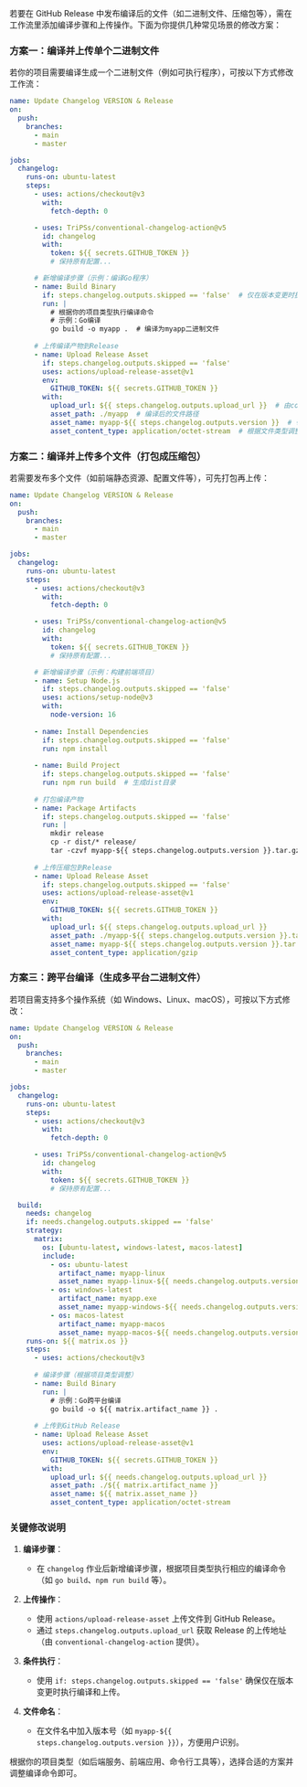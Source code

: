若要在 GitHub Release 中发布编译后的文件（如二进制文件、压缩包等），需在工作流里添加编译步骤和上传操作。下面为你提供几种常见场景的修改方案：


### **方案一：编译并上传单个二进制文件**
若你的项目需要编译生成一个二进制文件（例如可执行程序），可按以下方式修改工作流：

```yaml
name: Update Changelog VERSION & Release
on:
  push:
    branches:
      - main
      - master

jobs:
  changelog:
    runs-on: ubuntu-latest
    steps:
      - uses: actions/checkout@v3
        with:
          fetch-depth: 0

      - uses: TriPSs/conventional-changelog-action@v5
        id: changelog
        with:
          token: ${{ secrets.GITHUB_TOKEN }}
          # 保持原有配置...

      # 新增编译步骤（示例：编译Go程序）
      - name: Build Binary
        if: steps.changelog.outputs.skipped == 'false'  # 仅在版本变更时执行
        run: |
          # 根据你的项目类型执行编译命令
          # 示例：Go编译
          go build -o myapp .  # 编译为myapp二进制文件
          
      # 上传编译产物到Release
      - name: Upload Release Asset
        if: steps.changelog.outputs.skipped == 'false'
        uses: actions/upload-release-asset@v1
        env:
          GITHUB_TOKEN: ${{ secrets.GITHUB_TOKEN }}
        with:
          upload_url: ${{ steps.changelog.outputs.upload_url }}  # 由conventional-changelog-action提供
          asset_path: ./myapp  # 编译后的文件路径
          asset_name: myapp-${{ steps.changelog.outputs.version }}  # 带版本号的文件名
          asset_content_type: application/octet-stream  # 根据文件类型调整
```


### **方案二：编译并上传多个文件（打包成压缩包）**
若需要发布多个文件（如前端静态资源、配置文件等），可先打包再上传：

```yaml
name: Update Changelog VERSION & Release
on:
  push:
    branches:
      - main
      - master

jobs:
  changelog:
    runs-on: ubuntu-latest
    steps:
      - uses: actions/checkout@v3
        with:
          fetch-depth: 0

      - uses: TriPSs/conventional-changelog-action@v5
        id: changelog
        with:
          token: ${{ secrets.GITHUB_TOKEN }}
          # 保持原有配置...

      # 新增编译步骤（示例：构建前端项目）
      - name: Setup Node.js
        if: steps.changelog.outputs.skipped == 'false'
        uses: actions/setup-node@v3
        with:
          node-version: 16
          
      - name: Install Dependencies
        if: steps.changelog.outputs.skipped == 'false'
        run: npm install
        
      - name: Build Project
        if: steps.changelog.outputs.skipped == 'false'
        run: npm run build  # 生成dist目录
        
      # 打包编译产物
      - name: Package Artifacts
        if: steps.changelog.outputs.skipped == 'false'
        run: |
          mkdir release
          cp -r dist/* release/
          tar -czvf myapp-${{ steps.changelog.outputs.version }}.tar.gz release/
          
      # 上传压缩包到Release
      - name: Upload Release Asset
        if: steps.changelog.outputs.skipped == 'false'
        uses: actions/upload-release-asset@v1
        env:
          GITHUB_TOKEN: ${{ secrets.GITHUB_TOKEN }}
        with:
          upload_url: ${{ steps.changelog.outputs.upload_url }}
          asset_path: ./myapp-${{ steps.changelog.outputs.version }}.tar.gz
          asset_name: myapp-${{ steps.changelog.outputs.version }}.tar.gz
          asset_content_type: application/gzip
```


### **方案三：跨平台编译（生成多平台二进制文件）**
若项目需支持多个操作系统（如 Windows、Linux、macOS），可按以下方式修改：

```yaml
name: Update Changelog VERSION & Release
on:
  push:
    branches:
      - main
      - master

jobs:
  changelog:
    runs-on: ubuntu-latest
    steps:
      - uses: actions/checkout@v3
        with:
          fetch-depth: 0

      - uses: TriPSs/conventional-changelog-action@v5
        id: changelog
        with:
          token: ${{ secrets.GITHUB_TOKEN }}
          # 保持原有配置...

  build:
    needs: changelog
    if: needs.changelog.outputs.skipped == 'false'
    strategy:
      matrix:
        os: [ubuntu-latest, windows-latest, macos-latest]
        include:
          - os: ubuntu-latest
            artifact_name: myapp-linux
            asset_name: myapp-linux-${{ needs.changelog.outputs.version }}
          - os: windows-latest
            artifact_name: myapp.exe
            asset_name: myapp-windows-${{ needs.changelog.outputs.version }}.exe
          - os: macos-latest
            artifact_name: myapp-macos
            asset_name: myapp-macos-${{ needs.changelog.outputs.version }}
    runs-on: ${{ matrix.os }}
    steps:
      - uses: actions/checkout@v3
      
      # 编译步骤（根据项目类型调整）
      - name: Build Binary
        run: |
          # 示例：Go跨平台编译
          go build -o ${{ matrix.artifact_name }} .
          
      # 上传到GitHub Release
      - name: Upload Release Asset
        uses: actions/upload-release-asset@v1
        env:
          GITHUB_TOKEN: ${{ secrets.GITHUB_TOKEN }}
        with:
          upload_url: ${{ needs.changelog.outputs.upload_url }}
          asset_path: ./${{ matrix.artifact_name }}
          asset_name: ${{ matrix.asset_name }}
          asset_content_type: application/octet-stream
```


### **关键修改说明**
1. **编译步骤**：
   - 在 `changelog` 作业后新增编译步骤，根据项目类型执行相应的编译命令（如 `go build`、`npm run build` 等）。

2. **上传操作**：
   - 使用 `actions/upload-release-asset` 上传文件到 GitHub Release。
   - 通过 `steps.changelog.outputs.upload_url` 获取 Release 的上传地址（由 `conventional-changelog-action` 提供）。

3. **条件执行**：
   - 使用 `if: steps.changelog.outputs.skipped == 'false'` 确保仅在版本变更时执行编译和上传。

4. **文件命名**：
   - 在文件名中加入版本号（如 `myapp-${{ steps.changelog.outputs.version }}`），方便用户识别。


根据你的项目类型（如后端服务、前端应用、命令行工具等），选择合适的方案并调整编译命令即可。